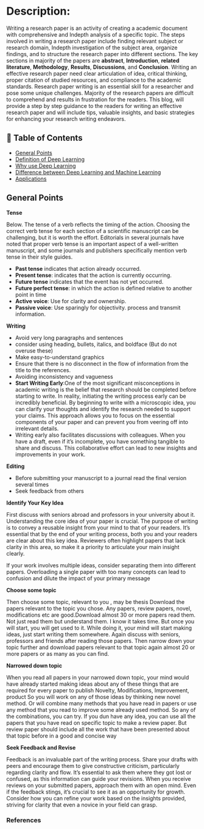 
# Description:

Writing a research paper is an activity of creating a academic document with comprehensive and Indepth analysis of a specific topic. The steps involved in writing a research paper include finding relevant subject or research domain, Indepth investigation of the subject area, organize findings, and to structure the research paper into different sections. The key sections in majority of the papers are **abstract**, **Introduction**, **related literature**, **Methodology**, **Results**, **Discussions**, and **Conclusion**. Writing an effective research paper need clear articulation of idea, critical thinking, proper citation of studied resources, and compliance to the academic standards. Research paper writing is an essential skill for a researcher and pose some unique challenges. Majority of the research papers are difficult to comprehend and results in frustration for the readers. This blog, will provide a step by step guidance to the readers for writing an effective research paper and will include tips, valuable insights, and basic strategies for enhancing your research writing endeavors.

## 📑 Table of Contents  

- [General Points](#General-Points)  
- [Definition of Deep Learning](#definition-of-deep-learning)  
- [Why use Deep Learning](#Why-use-Deep-Learning)  
- [Difference between Deep Learning and Machine Learning](#Difference-between-Deep-Learning-and-Machine-Learning)  
- [Applications](#applications)  


## **General Points** 

**Tense**

Below. The tense of a verb reflects the timing of the action. Choosing the correct verb tense for each section of a scientific manuscript can be challenging, but it is worth the effort. Editorials in several journals have noted that proper verb tense is an important aspect of a well-written manuscript, and some journals and publishers specifically mention verb tense in their style guides.
- **Past tense** indicates that action already occurred.
- **Present tense**: indicates that the action is currently occurring.
- **Future tense** indicates that the event has not yet occurred.
- **Future perfect tense**: in which the action is defined relative to another point in time
- **Active voice**: Use for clarity and ownership.
- **Passive voice**: Use sparingly for objectivity. process and transmit information.

**Writing**

- Avoid very long paragraphs and sentences
- consider using heading, bullets, italics, and boldface (But do not overuse these)
- Make easy-to-understand graphics
- Ensure that there is no disconnect in the flow of information from the title to the references.
- Avoiding inconsistency and vagueness
- **Start Writing Early**:One of the most significant misconceptions in academic writing is the belief that research should be completed before starting to write. In reality, initiating the writing process early can be incredibly beneficial. By beginning to write with a microscopic idea, you can clarify your thoughts and identify the research needed to support your claims. This approach allows you to focus on the essential components of your paper and can prevent you from veering off into irrelevant details.
- Writing early also facilitates discussions with colleagues. When you have a draft, even if it’s incomplete, you have something tangible to share and discuss. This collaborative effort can lead to new insights and improvements in your work.

**Editing**

- Before submitting your manuscript to a journal read the final version several times
- Seek feedback from others

**Identify Your Key Idea**

First discuss with seniors abroad and professors in your university about it. Understanding the core idea of your paper is crucial. The purpose of writing is to convey a reusable insight from your mind to that of your readers. It’s essential that by the end of your writing process, both you and your readers are clear about this key idea. Reviewers often highlight papers that lack clarity in this area, so make it a priority to articulate your main insight clearly.

If your work involves multiple ideas, consider separating them into different papers. Overloading a single paper with too many concepts can lead to confusion and dilute the impact of your primary message

**Choose some topic**

Then choose some topic, relevant to you , may be thesis
Download the papers relevant to the topic you chose. Any papers, review papers, novel, modifications etc are good.Download almost 30 or more papers read them. Not just read them but understand them. I know it takes time. But once you will start, you will get used to it.
While doing it, your mind will start making ideas, just start writing them somewhere. Again discuss with seniors, professors and friends after reading those papers. Then narrow down your topic further and download papers relevant to that topic again almost 20 or more papers or as many as you can find.

**Narrowed down topic**

When you read all papers in your narrowed down topic, your mind would have already started making ideas about any of these things that are required for every paper to publish Novelty, Modifications, Improvement, product
So you will work on any of those ideas by thinking new novel method. Or will combine many methods that you have read in papers or use any method that you read to improve some already used method. So any of the combinations, you can try. If you dun have any idea, you can use all the papers that you have read on specific topic to make a review paper. But review paper should include all the work that have been presented about that topic before in a good and concise way

**Seek Feedback and Revise**

Feedback is an invaluable part of the writing process. Share your drafts with peers and encourage them to give constructive criticism, particularly regarding clarity and flow. It’s essential to ask them where they got lost or confused, as this information can guide your revisions. When you receive reviews on your submitted papers, approach them with an open mind. Even if the feedback stings, it’s crucial to see it as an opportunity for growth. Consider how you can refine your work based on the insights provided, striving for clarity that even a novice in your field can grasp.



### References
